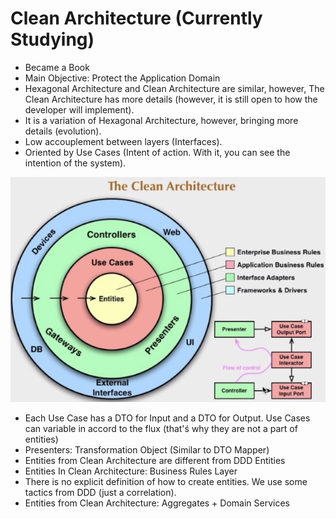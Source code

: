 # Clean Architecture (Currently Studying)

- Became a Book
- Main Objective: Protect the Application Domain
- Hexagonal Architecture and Clean Architecture are similar, however, The Clean Architecture has more details (however, it is still open to how the developer will implement).
- It is a variation of Hexagonal Architecture, however, bringing more details (evolution).
- Low accouplement between layers (Interfaces).
- Oriented by Use Cases (Intent of action. With it, you can see the intention of the system).

![](https://github.com/fabiolnh/clean-architecture/blob/main/assets/clean-arc-pic1.png?raw=true)

- Each Use Case has a DTO for Input and a DTO for Output. Use Cases can variable in accord to the flux (that'ś why they are not a part of entities)
- Presenters: Transformation Object (Similar to DTO Mapper)
- Entities from Clean Architecture are different from DDD Entities
- Entities In Clean Architecture: Business Rules Layer
- There is no explicit definition of how to create entities. We use some tactics from DDD (just a correlation).
- Entities from Clean Architecture: Aggregates + Domain Services

